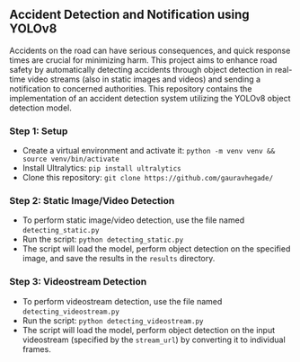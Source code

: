 ## Accident Detection and Notification using YOLOv8

Accidents on the road can have serious consequences, and quick response times are crucial for minimizing harm. This project aims to enhance road safety by automatically detecting accidents through object detection in real-time video streams (also in static images and videos) and sending a notification to concerned authorities. This repository contains the implementation of an accident detection system utilizing the YOLOv8 object detection model.

### Step 1: Setup

- Create a virtual environment and activate it: `python -m venv venv && source venv/bin/activate`
- Install Ultralytics: `pip install ultralytics`
- Clone this repository: `git clone https://github.com/gauravhegade/`

### Step 2: Static Image/Video Detection

- To perform static image/video detection, use the file named `detecting_static.py`
- Run the script: `python detecting_static.py`
- The script will load the model, perform object detection on the specified image, and save the results in the `results` directory.

### Step 3: Videostream Detection

- To perform videostream detection, use the file named `detecting_videostream.py`
- Run the script: `python detecting_videostream.py`
- The script will load the model, perform object detection on the input videostream (specified by the `stream_url`) by converting it to individual frames.
